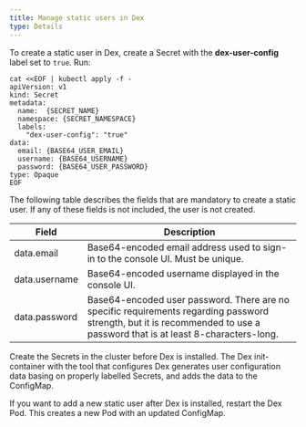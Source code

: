 ```yaml
---
title: Manage static users in Dex
type: Details
---
```


To create a static user in Dex, create a Secret with the **dex-user-config** label set to `true`. Run: 

```
cat <<EOF | kubectl apply -f -
apiVersion: v1
kind: Secret
metadata:
  name:  {SECRET_NAME}
  namespace: {SECRET_NAMESPACE}
  labels:
    "dex-user-config": "true"
data:
  email: {BASE64_USER_EMAIL}
  username: {BASE64_USERNAME}
  password: {BASE64_USER_PASSWORD}  
type: Opaque
EOF
```
The following table describes the fields that are mandatory to create a static user. If any of these fields is not included, the user is not created. 

|Field | Description |
|---|---|
| data.email | Base64-encoded email address used to sign-in to the console UI. Must be unique. |
| data.username | Base64-encoded username displayed in the console UI. |
| data.password | Base64-encoded user password. There are no specific requirements regarding password strength, but it is recommended to use a password that is at least 8-characters-long. |

Create the Secrets in the cluster before Dex is installed. The Dex init-container with the tool that configures Dex generates user configuration data basing on properly labelled Secrets, and adds the data to the ConfigMap.

If you want to add a new static user after Dex is installed, restart the Dex Pod. This creates a new Pod with an updated ConfigMap.
